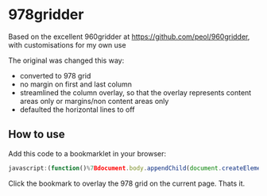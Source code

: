978gridder
==========

Based on the excellent 960gridder at https://github.com/peol/960gridder, with customisations for my own use

The original was changed this way:
- converted to 978 grid
- no margin on first and last column
- streamlined the column overlay, so that the overlay represents content areas only or margins/non content areas only
- defaulted the horizontal lines to off 


How to use
----------

Add this code to a bookmarklet in your browser:

```javascript
javascript:(function()%7Bdocument.body.appendChild(document.createElement(%27script%27)).src%3D%27//www.deakin.edu.au/__data/assets/js_file/0014/50270/978.gridder.js%27%3B%7D)()%3B
```

Click the bookmark to overlay the 978 grid on the current page. Thats it.